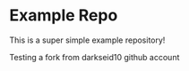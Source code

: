 # Example Repo

This is a super simple example repository!

Testing a fork from darkseid10 github account
